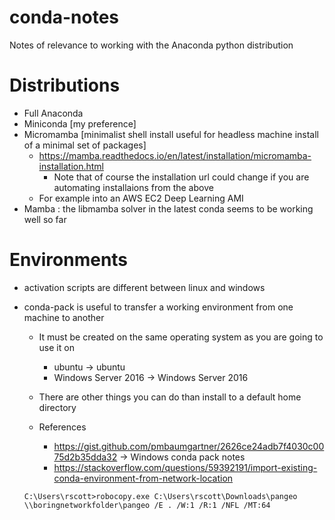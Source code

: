 # conda-notes
Notes of relevance to working with the Anaconda python distribution

# Distributions
- Full Anaconda
- Miniconda [my preference]
- Micromamba [minimalist shell install useful for headless machine install of a minimal set of packages]
	- https://mamba.readthedocs.io/en/latest/installation/micromamba-installation.html
		- Note that of course the installation url could change if you are automating installaions from the above
	- For example into an AWS EC2 Deep Learning AMI
- Mamba : the libmamba solver in the latest conda seems to be working well so far
	
# Environments
- activation scripts are different between linux and windows
- conda-pack is useful to transfer a working environment from one machine to another
	- It must be created on the same operating system as you are going to use it on
		- ubuntu -> ubuntu
		- Windows Server 2016 -> Windows Server 2016
		
	- There are other things you can do than install to a default home directory
	- References
		- https://gist.github.com/pmbaumgartner/2626ce24adb7f4030c0075d2b35dda32 -> Windows conda pack notes
		- https://stackoverflow.com/questions/59392191/import-existing-conda-environment-from-network-location
		
	
	```
	C:\Users\rscott>robocopy.exe C:\Users\rscott\Downloads\pangeo \\boringnetworkfolder\pangeo /E . /W:1 /R:1 /NFL /MT:64
	```